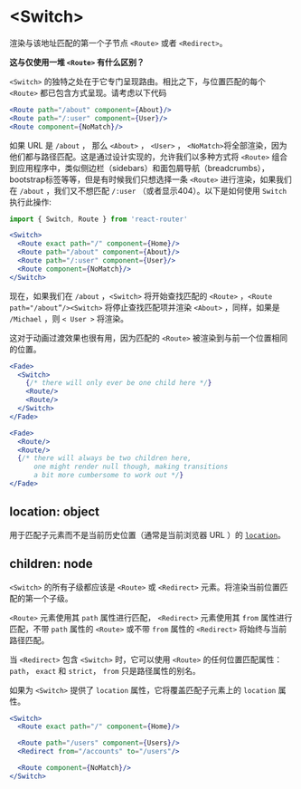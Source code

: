 # &lt;Switch>
渲染与该地址匹配的第一个子节点 `<Route>` 或者 `<Redirect>`。

**这与仅使用一堆 `<Route>` 有什么区别？**

`<Switch>` 的独特之处在于它专门呈现路由。相比之下，与位置匹配的每个 `<Route>` 都已包含方式呈现。请考虑以下代码

```jsx
<Route path="/about" component={About}/>
<Route path="/:user" component={User}/>
<Route component={NoMatch}/>
```

如果 URL 是 `/about` ， 那么 `<About>` ， `<User>` ， `<NoMatch>`将全部渲染，因为他们都与路径匹配。这是通过设计实现的，允许我们以多种方式将 `<Route>` 组合到应用程序中，类似侧边栏（sidebars）和面包屑导航（breadcrumbs）， bootstrap标签等等，但是有时候我们只想选择一条 `<Route>` 进行渲染，如果我们在 `/about` ，我们又不想匹配 `/:user` （或者显示404）。以下是如何使用 `Switch` 执行此操作:

```jsx
import { Switch, Route } from 'react-router'

<Switch>
  <Route exact path="/" component={Home}/>
  <Route path="/about" component={About}/>
  <Route path="/:user" component={User}/>
  <Route component={NoMatch}/>
</Switch>
```

现在，如果我们在 `/about` ，`<Switch>` 将开始查找匹配的  `<Route>` ，`<Route path="/about”/><Switch>` 将停止查找匹配项并渲染 `<About>` ，同样，如果是 `/Michael` ，则 `< User >` 将渲染。

这对于动画过渡效果也很有用，因为匹配的 `<Route>` 被渲染到与前一个位置相同的位置。

```jsx
<Fade>
  <Switch>
    {/* there will only ever be one child here */}
    <Route/>
    <Route/>
  </Switch>
</Fade>

<Fade>
  <Route/>
  <Route/>
  {/* there will always be two children here,
      one might render null though, making transitions
      a bit more cumbersome to work out */}
</Fade>
```

## location: object

用于匹配子元素而不是当前历史位置（通常是当前浏览器 URL ）的 [`location`](./location.md)。

## children: node

`<Switch>` 的所有子级都应该是 `<Route>` 或 `<Redirect>` 元素。将渲染当前位置匹配的第一个子级。

`<Route>` 元素使用其 `path` 属性进行匹配， `<Redirect>` 元素使用其 `from` 属性进行匹配，不带 `path` 属性的 `<Route>` 或不带 `from` 属性的 `<Redirect>` 将始终与当前路径匹配。

当 `<Redirect>` 包含 `<Switch>` 时，它可以使用 `<Route>` 的任何位置匹配属性：`path`， `exact` 和 `strict`， `from` 只是路径属性的别名。

如果为 `<Switch>` 提供了 `location` 属性，它将覆盖匹配子元素上的 `location` 属性。

```jsx
<Switch>
  <Route exact path="/" component={Home}/>

  <Route path="/users" component={Users}/>
  <Redirect from="/accounts" to="/users"/>

  <Route component={NoMatch}/>
</Switch>
```

